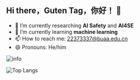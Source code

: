 ## Hi there，Guten Tag，你好！ 👋

- 🔭 I’m currently researching **AI Safety** and **AI4SE**
- 🌱 I’m currently learning **machine learning**
- 📫 How to reach me: 22373337@buaa.edu.cn
- 😄 Pronouns: He/him

<!--
**Galaxy-JewXW/Galaxy-JewXW** is a ✨ _special_ ✨ repository because its `README.md` (this file) appears on your GitHub profile.

Here are some ideas to get you started:

-->
![info](https://github-readme-stats.vercel.app/api?username=zhangyitonggg&show_icons=true&count_private=true&hide=prs&theme=default_repocard)

![Top Langs](https://github-readme-stats.vercel.app/api/top-langs/?username=zhangyitonggg&count_private=true&layout=compact)
